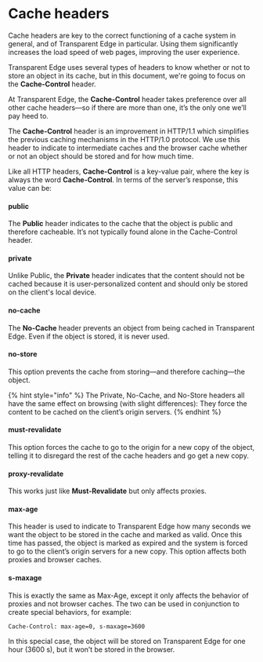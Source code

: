 # Cache headers

Cache headers are key to the correct functioning of a cache system in general, and of Transparent Edge in particular. Using them significantly increases the load speed of web pages, improving the user experience.

Transparent Edge uses several types of headers to know whether or not to store an object in its cache, but in this document, we're going to focus on the **Cache-Control** header.

At Transparent Edge, the **Cache-Control** header takes preference over all other cache headers—so if there are more than one, it’s the only one we’ll pay heed to.

The **Cache-Control** header is an improvement in HTTP/1.1 which simplifies the previous caching mechanisms in the HTTP/1.0 protocol. We use this header to indicate to intermediate caches and the browser cache whether or not an object should be stored and for how much time.

Like all HTTP headers, **Cache-Control** is a key-value pair, where the key is always the word **Cache-Control**. In terms of the server’s response, this value can be:

#### **public**

The **Public** header indicates to the cache that the object is public and therefore cacheable. It’s not typically found alone in the Cache-Control header.

#### **private**

Unlike Public, the **Private** header indicates that the content should not be cached because it is user-personalized content and should only be stored on the client's local device.

#### **no-cache**

The **No-Cache** header prevents an object from being cached in Transparent Edge. Even if the object is stored, it is never used.

#### **no-store**

This option prevents the cache from storing—and therefore caching—the object.

{% hint style="info" %}
The Private, No-Cache, and No-Store headers all have the same effect on browsing (with slight differences): They force the content to be cached on the client’s origin servers.
{% endhint %}

#### **must-revalidate**

This option forces the cache to go to the origin for a new copy of the object, telling it to disregard the rest of the cache headers and go get a new copy.

#### **proxy-revalidate**

This works just like **Must-Revalidate** but only affects proxies.

#### **max-age**

This header is used to indicate to Transparent Edge how many seconds we want the object to be stored in the cache and marked as valid. Once this time has passed, the object is marked as expired and the system is forced to go to the client’s origin servers for a new copy. This option affects both proxies and browser caches.

#### **s-maxage**

This is exactly the same as Max-Age, except it only affects the behavior of proxies and not browser caches. The two can be used in conjunction to create special behaviors, for example:

```
Cache-Control: max-age=0, s-maxage=3600
```

In this special case, the object will be stored on Transparent Edge for one hour (3600 s), but it won’t be stored in the browser.
